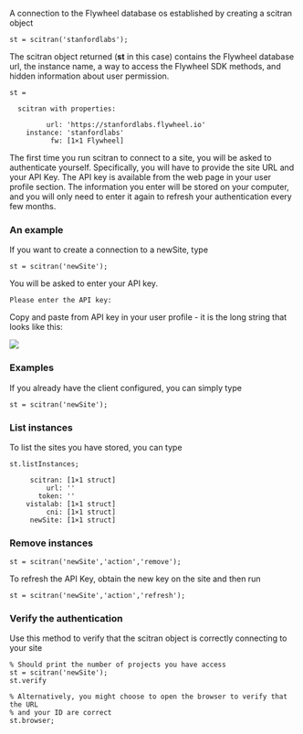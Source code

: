 A connection to the Flywheel database os established by creating a scitran object
```
st = scitran('stanfordlabs');
```

The scitran object returned (**st** in this case) contains the Flywheel database url, the instance name, a way to access the Flywheel SDK methods, and hidden information about user permission.
```
st = 

  scitran with properties:

         url: 'https://stanfordlabs.flywheel.io'
    instance: 'stanfordlabs'
          fw: [1×1 Flywheel]
```

The first time you run scitran to connect to a site, you will be asked to authenticate yourself.  Specifically, you will have to provide the site URL and your API Key.  The API key is available from the web page in your user profile section. 
The information you enter will be stored on your computer, and you will only need to enter it again to refresh your authentication every few months.

### An example

If you want to create a connection to a newSite, type

    st = scitran('newSite');

You will be asked to enter your API key.  

    Please enter the API key: 

Copy and paste from API key in your user profile - it is the long string that looks like this:

![](https://github.com/scitran/client/wiki/images/userAPI.png)

### Examples 

If you already have the client configured, you can simply type

    st = scitran('newSite');

### List instances
To list the sites you have stored, you can type

    st.listInstances;

```
     scitran: [1×1 struct]
         url: ''
       token: ''
    vistalab: [1×1 struct]
         cni: [1×1 struct]
     newSite: [1×1 struct]
```

### Remove instances

    st = scitran('newSite','action','remove');

To refresh the API Key, obtain the new key on the site and then run

    st = scitran('newSite','action','refresh');

### Verify the authentication

Use this method to verify that the scitran object is correctly connecting to your site

    % Should print the number of projects you have access
    st = scitran('newSite');   
    st.verify

    % Alternatively, you might choose to open the browser to verify that the URL 
    % and your ID are correct
    st.browser;

